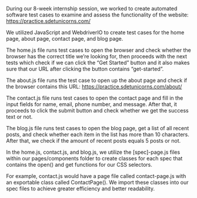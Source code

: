 During our 8-week internship session, we worked to create automated software test cases to examine and assess the functionality of the website: https://practice.sdetunicorns.com/

We utilized JavaScript and WebdriverIO to create test cases for the home page, about page, contact page, and blog page. 

The home.js file runs test cases to open the browser and check whether the browser has the correct title we’re looking for, then proceeds with the next tests which check if we can click the “Get Started” button and it also makes sure that our URL after clicking the button contains “get-started”.

The about.js file runs the test case to open up the about page and check if the browser contains this URL: https://practice.sdetunicorns.com/about/

The contact.js file runs test cases to open the contact page and fill in the input fields for name, email, phone number, and message. After that, it proceeds to click the submit button and check whether we get the success text or not.

The blog.js file runs test cases to open the blog page, get a list of all recent posts, and check whether each item in the list has more than 10 characters. After that, we check if the amount of recent posts equals 5 posts or not. 

In the home.js, contact.js, and blog.js, we utilize the [spec]-page.js files within our pages/components folder to create classes for each spec that contains the open() and get functions for our CSS selectors. 

For example, contact.js would have a page file called contact-page.js with an exportable class called ContactPage(). We import these classes into our spec files to achieve greater efficiency and better readability.
